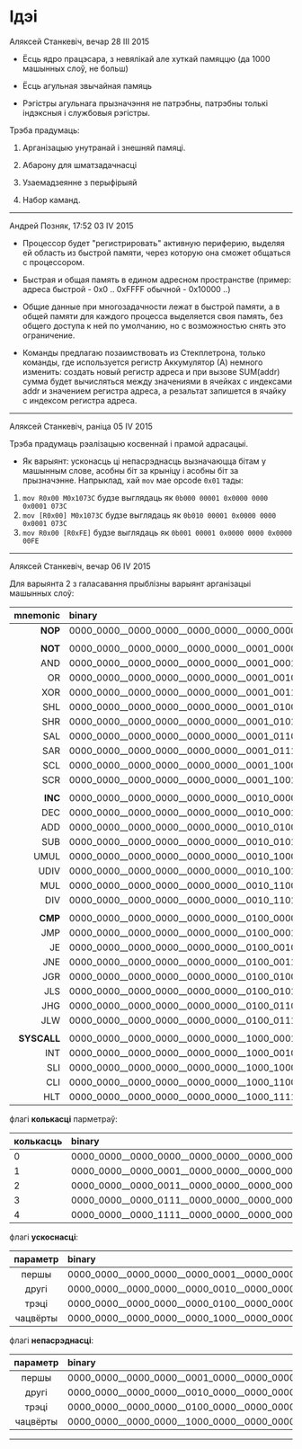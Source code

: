 # Ідэі

Аляксей Станкевіч, вечар 28 III 2015

* Ёсць ядро працэсара, з невялікай але хуткай памяццю (да 1000 машынных слоў, не больш)

* Ёсць агульная звычайная памяць

* Рэгістры агульнага прызначэння не патрэбны, патрэбны толькі індэксныя і службовыя рэгістры.

Трэба прадумаць:

1. Арганізацыю унутранай і знешняй памяці.

2. Абарону для шматзадачнасці

3. Узаемадзеянне з перыфірыяй

4. Набор каманд.

_________________

Андрей Позняк, 17:52 03 IV 2015

* Процессор будет "регистрировать" активную периферию, выделяя ей область из быстрой памяти, через которую она сможет общаться с   процессором.

* Быстрая и общая память в едином адресном пространстве (пример: адреса быстрой - 0x0 .. 0xFFFF обычной - 0x10000 ..)

* Общие данные при многозадачности лежат в быстрой памяти, а в общей памяти для каждого процесса выделяется своя память, без общего доступа к ней по умолчанию, но с возможностью снять это ограничение.

* Команды предлагаю позаимствовать из Стекплетрона, только команды, где используется регистр Аккумулятор (А) немного изменить: создать новый регистр адреса и при вызове SUM(addr) сумма будет вычисляться между значениями в ячейках с индексами addr и значением регистра адреса, а резальтат запишется в ячайку с индексом регистра адреса.
_______________

Аляксей Станкевіч, раніца 05 IV 2015 

Трэба прадумаць рэалізацыю косвеннай і прамой адрасацыі.

* Як варыянт: усконасць ці непасрэднасць вызначаюцца бітам у машынным слове, асобны біт за крыніцу і асобны біт за прызначэнне. Напрыклад, хай `mov` мае opcode `0x01` тады:

1. `mov R0x00 M0x1073C` будзе выглядаць як `0b000 00001 0x0000 0000 0x0001 073C`
2. `mov [R0x00] M0x1073C` будзе выглядаць як `0b010 00001 0x0000 0000 0x0001 073C`
3. `mov R0x00 [R0xFE]` будзе выглядаць як `0b001 00001 0x0000 0000 0x0000 00FE`

_______________


Аляксей Станкевіч, вечар 06 IV 2015

Для варыянта 2 з галасавання прыблізны варыянт арганізацыі машынных слоў:

|mnemonic    |binary                                    |hex        |
|-----------:|:-----------------------------------------|:----------|
|__NOP__     |0000_0000__0000_0000__0000_0000__0000_0000|0x0000_0000|
|            |                                          |           |
|__NOT__     |0000_0000__0000_0000__0000_0000__0001_0000|0x0000_0010|
|AND         |0000_0000__0000_0000__0000_0000__0001_0001|0x0000_0011|
|OR          |0000_0000__0000_0000__0000_0000__0001_0010|0x0000_0012|
|XOR         |0000_0000__0000_0000__0000_0000__0001_0011|0x0000_0013|
|SHL         |0000_0000__0000_0000__0000_0000__0001_0100|0x0000_0014|
|SHR         |0000_0000__0000_0000__0000_0000__0001_0101|0x0000_0015|
|SAL         |0000_0000__0000_0000__0000_0000__0001_0110|0x0000_0016|
|SAR         |0000_0000__0000_0000__0000_0000__0001_0111|0x0000_0017|
|SCL         |0000_0000__0000_0000__0000_0000__0001_1000|0x0000_0018|
|SCR         |0000_0000__0000_0000__0000_0000__0001_1001|0x0000_0019|
|            |                                          |           |
|__INC__     |0000_0000__0000_0000__0000_0000__0010_0000|0x0000_0020|
|DEC         |0000_0000__0000_0000__0000_0000__0010_0001|0x0000_0021|
|ADD         |0000_0000__0000_0000__0000_0000__0010_0100|0x0000_0024|
|SUB         |0000_0000__0000_0000__0000_0000__0010_0101|0x0000_0025|
|UMUL        |0000_0000__0000_0000__0000_0000__0010_1000|0x0000_0028|
|UDIV        |0000_0000__0000_0000__0000_0000__0010_1001|0x0000_0029|
|MUL         |0000_0000__0000_0000__0000_0000__0010_1100|0x0000_002C|
|DIV         |0000_0000__0000_0000__0000_0000__0010_1101|0x0000_002D|
|            |                                          |           |
|__CMP__     |0000_0000__0000_0000__0000_0000__0100_0000|0x0000_0040|
|JMP         |0000_0000__0000_0000__0000_0000__0100_0001|0x0000_0041|
|JE          |0000_0000__0000_0000__0000_0000__0100_0010|0x0000_0042|
|JNE         |0000_0000__0000_0000__0000_0000__0100_0011|0x0000_0043|
|JGR         |0000_0000__0000_0000__0000_0000__0100_0100|0x0000_0044|
|JLS         |0000_0000__0000_0000__0000_0000__0100_0101|0x0000_0045|
|JHG         |0000_0000__0000_0000__0000_0000__0100_0110|0x0000_0046|
|JLW         |0000_0000__0000_0000__0000_0000__0100_0111|0x0000_0047|
|            |                                          |           |
|__SYSCALL__ |0000_0000__0000_0000__0000_0000__1000_0001|0x0000_0081|
|INT         |0000_0000__0000_0000__0000_0000__1000_0010|0x0000_0082|
|SLI         |0000_0000__0000_0000__0000_0000__1000_1000|0x0000_0088|
|CLI         |0000_0000__0000_0000__0000_0000__1000_1100|0x0000_008C|
|HLT         |0000_0000__0000_0000__0000_0000__1000_1111|0x0000_008F|

флагі __колькасці__ парметраў:

|колькасць|binary                                    |hex        |
|:--------|:-----------------------------------------|:----------|
|0        |0000_0000__0000_0000__0000_0000__0000_0000|0x0000_0000|
|1        |0000_0000__0000_0001__0000_0000__0000_0000|0x0001_0000|
|2        |0000_0000__0000_0011__0000_0000__0000_0000|0x0003_0000|
|3        |0000_0000__0000_0111__0000_0000__0000_0000|0x0007_0000|
|4        |0000_0000__0000_1111__0000_0000__0000_0000|0x000F_0000|

флагі __ускоснасці__:

|параметр|binary                                    |hex        |
|:------:|:-----------------------------------------|:----------|
|першы   |0000_0000__0000_0000__0000_0001__0000_0000|0x0000_0100|
|другі   |0000_0000__0000_0000__0000_0010__0000_0000|0x0000_0200|
|трэці   |0000_0000__0000_0000__0000_0100__0000_0000|0x0000_0400|
|чацвёрты|0000_0000__0000_0000__0000_1000__0000_0000|0x0000_0800|

флагі __непасрэднасці__:

|параметр|binary                                    |hex        |
|:------:|:-----------------------------------------|:----------|
|першы   |0000_0000__0000_0000__0001_0000__0000_0000|0x0000_1000|
|другі   |0000_0000__0000_0000__0010_0000__0000_0000|0x0000_2000|
|трэці   |0000_0000__0000_0000__0100_0000__0000_0000|0x0000_4000|
|чацвёрты|0000_0000__0000_0000__1000_0000__0000_0000|0x0000_8000|

_______________
